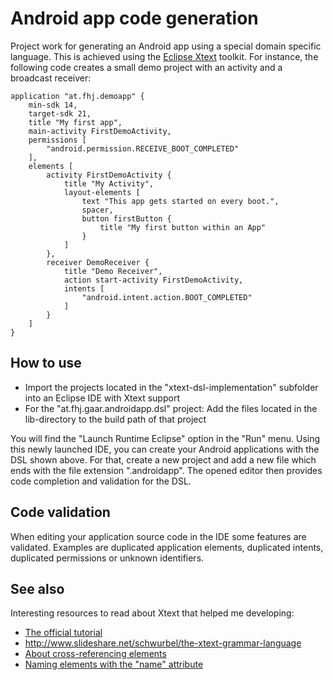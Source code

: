 # Android app code generation

Project work for generating an Android app using a special domain specific language. This is achieved using the [Eclipse Xtext](https://eclipse.org/Xtext/) toolkit. For instance, the following code creates a small demo project with an activity and a broadcast receiver:

```
application "at.fhj.demoapp" {
	min-sdk 14,
	target-sdk 21, 
	title "My first app",
	main-activity FirstDemoActivity,
	permissions [
		"android.permission.RECEIVE_BOOT_COMPLETED"
	],
	elements [
		activity FirstDemoActivity {
			title "My Activity",
			layout-elements [
				text "This app gets started on every boot.",
				spacer,
				button firstButton {
					title "My first button within an App"
				}
			]
		},
		receiver DemoReceiver {
			title "Demo Receiver",
			action start-activity FirstDemoActivity,
			intents [
				"android.intent.action.BOOT_COMPLETED"
			]
		}
	]
}
```

## How to use

* Import the projects located in the "xtext-dsl-implementation" subfolder into an Eclipse IDE with Xtext support
* For the "at.fhj.gaar.androidapp.dsl" project: Add the files located in the lib-directory to the build path of that project

You will find the "Launch Runtime Eclipse" option in the "Run" menu. Using this newly launched IDE, you can create your Android applications with the DSL shown above. For that, create a new project and add a new file which ends with the file extension ".androidapp". The opened editor then provides code completion and validation for the DSL. 

## Code validation

When editing your application source code in the IDE some features are validated. Examples are duplicated application elements, duplicated intents, duplicated permissions or unknown identifiers.

## See also

Interesting resources to read about Xtext that helped me developing:

* [The official tutorial](http://www.eclipse.org/Xtext/documentation.html#DomainModelWalkThrough)
* http://www.slideshare.net/schwurbel/the-xtext-grammar-language
* [About cross-referencing elements](https://blogs.itemis.de/leipzig/archives/776)
* [Naming elements with the "name" attribute](http://www.euclideanspace.com/software/development/eclipse/xtext/infrastructure/naming/index.htm)
